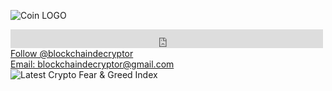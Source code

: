 ![Coin LOGO](https://user-images.githubusercontent.com/83810180/117419359-53aa4e00-aed1-11eb-9f27-5eb571fd8a7d.jpg)
<html>
<head>
      <script async defer src="https://buttons.github.io/buttons.js"></script>
</head>

<div>
      <iframe id="twitter-widget-0" scrolling="no" frameborder="0" allowtransparency="true" allowfullscreen="true" class="twitter-follow-button twitter-follow-button-rendered"                 style="position: static; visibility: visible; width: 500px; height: 30px;" title="Twitter Follow Button"                            
            src="https://platform.twitter.com/widgets/follow_button.06c6ee58c3810956b7509218508c7b56.en.html#dnt=false&amp;id=twitter-widget-         
            0&amp;lang=en&amp;screen_name=ChainDecryptor&amp;show_count=false&amp;show_screen_name=true&amp;size=l&amp;time=1624569343375" data-screen-name="ChainDecryptor">
      </iframe>
</div>
      
      
<body>
      <a class="github-button" href="https://github.com/blockchaindecryptor" data-size="large" aria-label="Follow @blockchaindecryptor on GitHub">Follow @blockchaindecryptor</a>
</body>  
<div>
      <body>
            <a class="github-button" href="mailto:blockchaindecryptor@gmail.com" data-icon="octicon-comment-discussion" data-size="large" aria-label="Discuss ntkme/github-buttons              on GitHub">Email: blockchaindecryptor@gmail.com</a>
      </body>
</div>
      
<body>
      <img src="https://alternative.me/crypto/fear-and-greed-index.png" alt="Latest Crypto Fear & Greed Index" />
</body>
</html>
